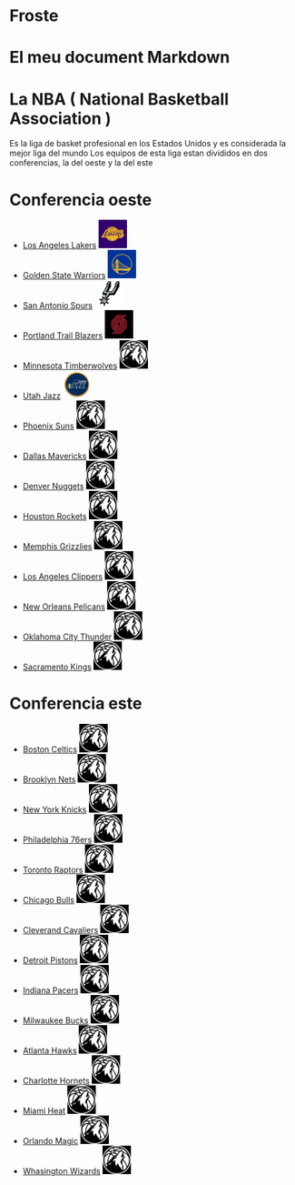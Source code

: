 # Froste
# El meu document Markdown
# La NBA ( National Basketball Association )
Es la liga de basket profesional en los Estados Unidos y es considerada la mejor liga del mundo
Los equipos de esta liga estan divididos en dos conferencias, la del oeste y la del este
# Conferencia oeste
- [Los Angeles Lakers](https://www.nba.com/lakers/) <img src="lakers.jpg" alt="" width="50" height="50" /> 
- [Golden State Warriors](https://www.nba.com/warriors/) <img src="curry.jpg" alt="" width="50" height="50" />
-  [San Antonio Spurs](https://www.nba.com/spurs/) <img src="duncan.png" alt="" width="50" height="50" />
-  [Portland Trail Blazers](https://www.nba.com/blazers/) <img src="portland.jpg" alt="" width="50" height="50" />
-  [Minnesota Timberwolves](https://www.nba.com/timberwolves/) <img src="wolfs.jpg" alt="" width="50" height="50" />
-  [Utah Jazz](https://www.nba.com/jazz/) <img src="utah.jpg" alt="" width="50" height="50" />
-  [Phoenix Suns](https://www.nba.com/suns/) <img src="wolfs.jpg" alt="" width="50" height="50" />
-  [Dallas Mavericks](https://www.nba.com/team/1610612742/mavericks) <img src="wolfs.jpg" alt="" width="50" height="50" />
-  [Denver Nuggets](https://www.nba.com/nuggets/) <img src="wolfs.jpg" alt="" width="50" height="50" />
-  [Houston Rockets](https://www.nba.com/rockets/) <img src="wolfs.jpg" alt="" width="50" height="50" />
-  [Memphis Grizzlies](https://www.nba.com/grizzlies/) <img src="wolfs.jpg" alt="" width="50" height="50" />
-  [Los Angeles Clippers](https://www.nba.com/clippers/) <img src="wolfs.jpg" alt="" width="50" height="50" />
-  [New Orleans Pelicans](https://www.nba.com/pelicans/) <img src="wolfs.jpg" alt="" width="50" height="50" />
-  [Oklahoma City Thunder](https://www.nba.com/thunder/) <img src="wolfs.jpg" alt="" width="50" height="50" />
-  [Sacramento Kings](https://www.nba.com/kings/) <img src="wolfs.jpg" alt="" width="50" height="50" />
# Conferencia este
- [Boston Celtics](https://www.nba.com/celtics/) <img src="wolfs.jpg" alt="" width="50" height="50" />
- [Brooklyn Nets](https://www.nba.com/nets/) <img src="wolfs.jpg" alt="" width="50" height="50" />
- [New York Knicks](https://www.nba.com/knicks/) <img src="wolfs.jpg" alt="" width="50" height="50" />
- [Philadelphia 76ers](https://www.nba.com/sixers/) <img src="wolfs.jpg" alt="" width="50" height="50" />
- [Toronto Raptors](https://www.nba.com/raptors/) <img src="wolfs.jpg" alt="" width="50" height="50" />
- [Chicago Bulls](https://www.nba.com/bulls/) <img src="wolfs.jpg" alt="" width="50" height="50" />
- [Cleverand Cavaliers](https://www.nba.com/cavaliers/) <img src="wolfs.jpg" alt="" width="50" height="50" />
- [Detroit Pistons](https://www.nba.com/pistons/) <img src="wolfs.jpg" alt="" width="50" height="50" />
- [Indiana Pacers](https://www.nba.com/pacers/) <img src="wolfs.jpg" alt="" width="50" height="50" />
- [Milwaukee Bucks](https://www.nba.com/bucks/) <img src="wolfs.jpg" alt="" width="50" height="50" />
- [Atlanta Hawks](https://www.nba.com/hawks/) <img src="wolfs.jpg" alt="" width="50" height="50" />
- [Charlotte Hornets](https://www.nba.com/hornets/) <img src="wolfs.jpg" alt="" width="50" height="50" />
- [Miami Heat](https://www.nba.com/heat/) <img src="wolfs.jpg" alt="" width="50" height="50" />
- [Orlando Magic](https://www.nba.com/magic/) <img src="wolfs.jpg" alt="" width="50" height="50" />
- [Whasington Wizards](https://www.nba.com/wizards/) <img src="wolfs.jpg" alt="" width="50" height="50" />

